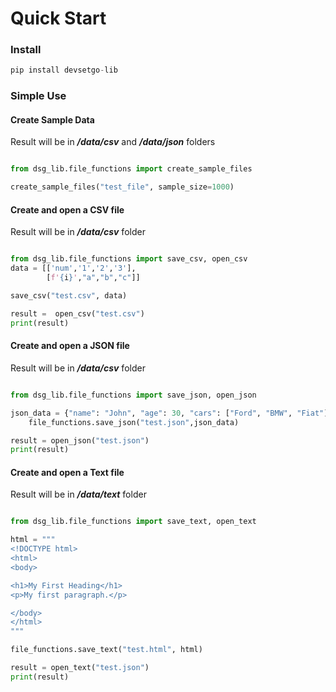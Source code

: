 # Quick Start

### Install
```python
pip install devsetgo-lib
```

### Simple Use
#### Create Sample Data
Result will be in ***/data/csv*** and ***/data/json*** folders
```python

from dsg_lib.file_functions import create_sample_files

create_sample_files("test_file", sample_size=1000)
```

#### Create and open a CSV file
Result will be in ***/data/csv*** folder
```python

from dsg_lib.file_functions import save_csv, open_csv
data = [['num','1','2','3'],
        [f'{i}',"a","b","c"]]

save_csv("test.csv", data)

result =  open_csv("test.csv")
print(result)
```

#### Create and open a JSON file
Result will be in ***/data/csv*** folder
```python

from dsg_lib.file_functions import save_json, open_json

json_data = {"name": "John", "age": 30, "cars": ["Ford", "BMW", "Fiat"]}
    file_functions.save_json("test.json",json_data)

result = open_json("test.json")
print(result)
```

#### Create and open a Text file
Result will be in ***/data/text*** folder
```python

from dsg_lib.file_functions import save_text, open_text

html = """
<!DOCTYPE html>
<html>
<body>

<h1>My First Heading</h1>
<p>My first paragraph.</p>

</body>
</html>
"""

file_functions.save_text("test.html", html)

result = open_text("test.json")
print(result)
```